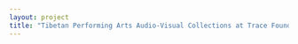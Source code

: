 ```yaml
--- 
layout: project 
title: "Tibetan Performing Arts Audio-Visual Collections at Trace Foundation’s Latse Library" 
---
```



